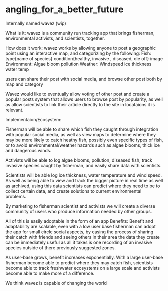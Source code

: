 # angling_for_a_better_future
Internally named wavez (wip)

What is it:
wavez is a community run tracking app that brings fisherman, environmental activists, and scientists, together.

How does it work:
wavez works by allowing anyone to post a geographic point using an interactive map, and categorizing by the following:
Fish:
	type{name of species}
	condition{healthy, invasive , diseased, die off}
	image
Environment:
	Algae bloom
	pollution
Weather:
	Windspeed
	ice thickness
	water temp	

users can share their post with social media, and browse other post both by map and category  

Wavez would like to eventually allow voting of other post and create a popular posts system that allows users to browse post by popularity, as well as allow scientists to link their article directly to the site in locataions it is relevant.


Implementaion/Ecosystem:

Fisherman will be able to share which fish they caught through integration with popular social media, as well as view maps to determine where they may be more likely to catch heathy fish, possibly even specific types of fish, or to avoid environmental/weather hazards such as algae blooms, thick ice and dangerous winds.

Activists will be able to log algae blooms, pollution, diseased fish, track invasive species caught by fisherman, and easily share data with scientists.

Scientists will be able log ice thickness, water temperature and wind speed. As well as being able to view and track the bigger picture in real time as well as archived, using this data scientists can predict where they need to be to collect certain data, and create solutions to current environmental problems.

By marketing to fisherman scientist and activists we will create a diverse community of users who produce information needed by other groups.

All of this is easily adoptable in the form of an app
Benefits:
	Benefit and adaptability are scalable, even with a low user base fisherman can adopt the app for small circle social aspects, by easing the process of sharing their catch with friends and seeing others in their area the data they create can be immediately useful as all it takes is one recording of an invasive species outside of there previously suggested zones.

As user-base grows, benefit increases exponentially. With a large user-base fisherman become able to predict where they may catch fish, scientists become able to track freshwater ecosystems on a large scale and activists become able to make more of a difference.


We think wavez is capable of changing the world

